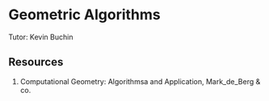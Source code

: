 # Geometric Algorithms
Tutor: Kevin Buchin

## Resources

1. Computational Geometry: Algorithmsa and Application, Mark_de_Berg & co.

